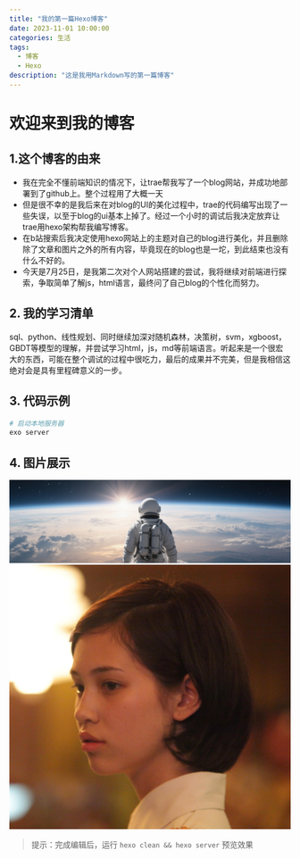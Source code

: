 ```yaml
---
title: "我的第一篇Hexo博客"
date: 2023-11-01 10:00:00
categories: 生活
tags:
  - 博客
  - Hexo
description: "这是我用Markdown写的第一篇博客"
---
```


# 欢迎来到我的博客

## 1.这个博客的由来
- 我在完全不懂前端知识的情况下，让trae帮我写了一个blog网站，并成功地部署到了github上。整个过程用了大概一天
- 但是很不幸的是我后来在对blog的UI的美化过程中，trae的代码编写出现了一些失误，以至于blog的ui基本上掉了。经过一个小时的调试后我决定放弃让trae用hexo架构帮我编写博客。
- 在b站搜索后我决定使用hexo网站上的主题对自己的blog进行美化，并且删除除了文章和图片之外的所有内容，毕竟现在的blog也是一坨，到此结束也没有什么不好的。
- 今天是7月25日，是我第二次对个人网站搭建的尝试，我将继续对前端进行探索，争取简单了解js，html语言，最终问了自己blog的个性化而努力。
     

## 2. 我的学习清单
sql、python、线性规划、同时继续加深对随机森林，决策树，svm，xgboost，GBDT等模型的理解，并尝试学习html，js，md等前端语言。听起来是一个很宏大的东西，可能在整个调试的过程中很吃力，最后的成果并不完美，但是我相信这绝对会是具有里程碑意义的一步。
## 3. 代码示例
```bash
# 启动本地服务器
exo server
```

## 4. 图片展示
![我的背景图](/images/universe.png)
![我的背景图](/images/profile%20picture.jpg)
> 提示：完成编辑后，运行 `hexo clean && hexo server` 预览效果